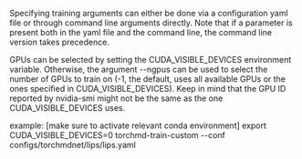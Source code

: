 Specifying training arguments can either be done via a configuration yaml file or through command line arguments directly. Note that if a parameter is present both in the yaml file and the command line, the command line version takes precedence.

GPUs can be selected by setting the CUDA_VISIBLE_DEVICES environment variable. Otherwise, the argument --ngpus can be used to select the number of GPUs to train on (-1, the default, uses all available GPUs or the ones specified in CUDA_VISIBLE_DEVICES). Keep in mind that the GPU ID reported by nvidia-smi might not be the same as the one CUDA_VISIBLE_DEVICES uses.


example:
[make sure to activate relevant conda environment]
export CUDA_VISIBLE_DEVICES=0 
torchmd-train-custom  --conf configs/torchmdnet/lips/lips.yaml 

